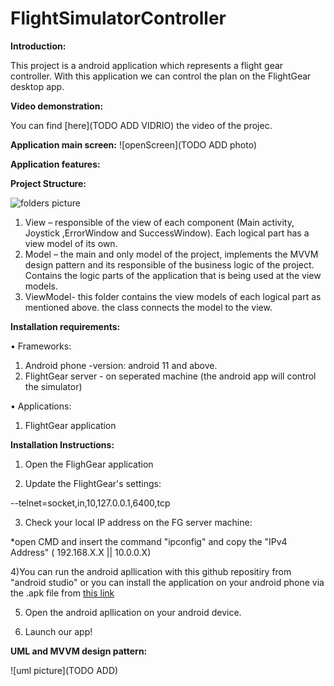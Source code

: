 # FlightSimulatorController

__Introduction:__

This project is a android application which represents a flight gear controller. 
With this application we can control the plan on the FlightGear desktop app.

__Video demonstration:__

You can find [here](TODO ADD VIDRIO) the video of the projec.
 



__Application main screen:__
![openScreen](TODO ADD photo)






__Application features:__





__Project Structure:__

![folders picture](ADDPHOTO)

1)	View – 
responsible of the view of each component (Main activity, Joystick ,ErrorWindow and SuccessWindow).
Each logical part has a view model of its own.
2)	Model –
the main and only model of the project, implements the MVVM design pattern and its responsible of the business logic of the project.
Contains the logic parts of the application that is being used at the view models.
3)	ViewModel-
this folder contains the view models of each logical part as mentioned above. the class connects the model to the view.  

__Installation requirements:__

•	Frameworks:
1) Android phone -version: android 11 and above.
2) FlightGear server - on seperated machine (the android app will control the simulator)


•	Applications:
1)	FlightGear application 

__Installation Instructions:__


1) Open the FlighGear application

2)	Update the FlightGear's settings: 

--telnet=socket,in,10,127.0.0.1,6400,tcp

3) Check your local IP address on the FG server machine:

*open CMD and insert the command "ipconfig" and copy the  "IPv4 Address"  ( 192.168.X.X || 10.0.0.X)

4)You can run the android apllication with this github repositiry from "android studio" or you can install the application on your android phone via the .apk file from [this link](https://github.com/gavrielSorek/FlightSimulatorController/blob/main/install%20file)

5)	Open the android apllication on your android device.

6)	Launch  our app!



__UML and MVVM design pattern:__

![uml picture](TODO ADD)


 














